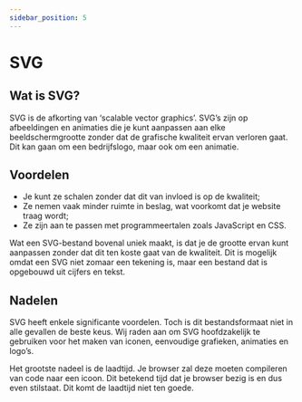 ```yaml
---
sidebar_position: 5
---
```


# SVG

## Wat is SVG?
SVG is de afkorting van ‘scalable vector graphics’. SVG’s zijn op afbeeldingen en animaties die je kunt aanpassen aan elke beeldschermgrootte zonder dat de grafische kwaliteit ervan verloren gaat. Dit kan gaan om een bedrijfslogo, maar ook om een animatie.


## Voordelen

- Je kunt ze schalen zonder dat dit van invloed is op de kwaliteit;
- Ze nemen vaak minder ruimte in beslag, wat voorkomt dat je website traag wordt;
- Ze zijn aan te passen met programmeertalen zoals JavaScript en CSS.

Wat een SVG-bestand bovenal uniek maakt, is dat je de grootte ervan kunt aanpassen zonder dat dit ten koste gaat van de kwaliteit. Dit is mogelijk omdat een SVG niet zomaar een tekening is, maar een bestand dat is opgebouwd uit cijfers en tekst.

## Nadelen

SVG heeft enkele significante voordelen. Toch is dit bestandsformaat niet in alle gevallen de beste keus. Wij raden aan om SVG hoofdzakelijk te gebruiken voor het maken van iconen, eenvoudige grafieken, animaties en logo’s. 

Het grootste nadeel is de laadtijd. Je browser zal deze moeten compileren van code naar een icoon. Dit betekend tijd dat je browser bezig is en dus even stilstaat. Dit komt de laadtijd niet ten goede.
